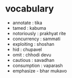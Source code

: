 # vocabulary

- annotate : tika
- tamed : kabuma
- notoriously : prakhyat rite
- concurrency : sammati
- exploiting : shoshan
- hid : chupavel
- omit : chhodi devu
- cautious : savadhan
- consumption : vaparash
- emphasize - bhar mukavo
